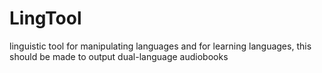 # LingTool
linguistic tool for manipulating languages and for learning languages, this should be made to output dual-language audiobooks
